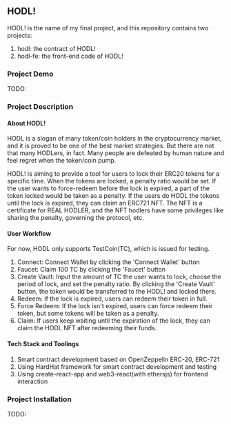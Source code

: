 ## HODL!

HODL! is the name of my final project, and this repository contains two projects:

1. hodl: the contract of HODL!
2. hodl-fe: the front-end code of HODL!

### Project Demo

TODO: 

### Project Description

#### About HODL!

HODL is a slogan of many token/coin holders in the cryptocurrency market, and it is proved to be one of the best market strategies. But there are not that many HODLers, in fact. Many people are defeated by human nature and feel regret when the token/coin pump.

HODL! is aiming to provide a tool for users to lock their ERC20 tokens for a specific time. When the tokens are locked, a penalty ratio would be set. If the user wants to force-redeem before the lock is expired, a part of the token locked would be taken as a penalty. If the users do HODL the tokens until the lock is expired, they can claim an ERC721 NFT. The NFT is a certificate for REAL HODLER, and the NFT hodlers have some privileges like sharing the penalty, governing the protocol, etc.

#### User Workflow

For now, HODL only supports TestCoin(TC), which is issued for testing. 

1. Connect: Connect Wallet by clicking the 'Connect Wallet' button
2. Faucet: Claim 100 TC by clicking the 'Faucet' button
3. Create Vault: Input the amount of TC the user wants to lock, choose the period of lock, and set the penalty ratio. By clicking the 'Create Vault' button, the token would be transferred to the HODL! and locked there.
4. Redeem: If the lock is expired, users can redeem their token in full.
5. Force Redeem: If the lock isn't expired, users can force redeem their token, but some tokens will be taken as a penalty.
6. Claim: If users keep waiting until the expiration of the lock, they can claim the HODL NFT after redeeming their funds.


#### Tech Stack and Toolings

1. Smart contract development based on OpenZeppelin ERC-20, ERC-721
2. Using HardHat framework for smart contract development and testing
3. Using create-react-app and web3-react(with ethersjs) for frontend interaction

### Project Installation

TODO: 
